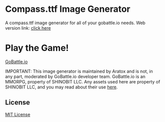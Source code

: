 # Compass.ttf Image Generator

A compass.ttf image generator for all of your gobattle.io needs. Web version link: [click here](https://aratox-official.github.io/Compass.ttf-Image-Generator/index.html)

# Play the Game!

[GoBattle.io](https://gobattle.io/)

IMPORTANT: This image generator is maintained by Aratox and is not, in any part, moderated by GoBattle.io developer team. GoBattle.io is an MMORPG, property of SHINOBIT LLC. Any assets used here are property of SHINOBIT LLC, and you may read about their use [here](https://gobattle.io/tos.html).

## License

[MIT License](https://github.com/Aratox-Official/Compass.ttf-Image-Generator/blob/main/LICENSE)
